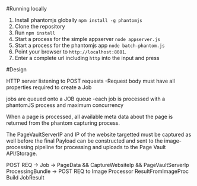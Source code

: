 #Running locally

1. Install phantomjs globally ```npm install -g phantomjs```
2. Clone the repository
3. Run ```npm install```
4. Start a process for the simple appserver ```node appserver.js```
5. Start a process for the phantomjs app ```node batch-phantom.js```
6. Point your browser to ```http://localhost:8081```.
7. Enter a complete url including ```http``` into the input and press <enter>

#Design

HTTP server listening to POST requests
-Request body must have all properties required to create a Job

jobs are queued onto a JOB queue
-each job is processed with a phantomJS process and maximum concurrency

When a page is processed, all available meta data about the page is returned
from the phantom capturing process.  

The PageVaultServerIP and IP of the website targetted must be captured as 
well before the final Payload can be constructed and sent to the image-processing 
pipeline for processing and uploads to the Page Vault API/Storage.

POST REQ -> 
  Job ->
    PageData && CaptureWebsiteIp && PageVaultServerIp
    ProcessingBundle -> POST REQ to Image Processor
      ResultFromImageProc
        Build JobResult 
